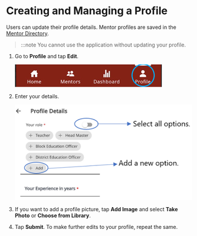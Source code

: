 # Creating and Managing a Profile

Users can update their profile details. Mentor profiles are saved in the [Mentor Directory](mentor-directory.md).

> :::note
> You cannot use the application without updating your profile. 


1.  Go to **Profile** and tap **Edit**.

    <div class="img_callout">

    ![profile icon](media/profile-homepage.png)

    </div>

2.  Enter your details.

    <div class="img_callout">

    ![profile details page](media/creatingprofile.png)

    </div>

3.  If you want to add a profile picture, tap **Add Image** and select **Take Photo** or **Choose from Library**.


4.  Tap **Submit**. To make further edits to your profile, repeat the same.